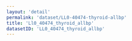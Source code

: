 ```yaml
---
layout: 'detail'
permalink: 'dataset/LL0-40474-thyroid-allbp'
title: 'Ll0_40474_thyroid_allbp'
datasetID: 'LL0_40474_thyroid_allbp'
---
```


